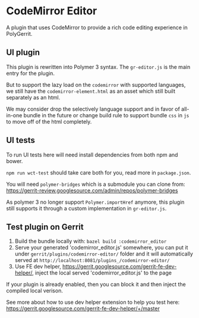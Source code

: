 # CodeMirror Editor

A plugin that uses CodeMirror to provide a rich code editing experience in PolyGerrit.

## UI plugin

This plugin is rewritten into Polymer 3 syntax. The `gr-editor.js` is the main entry for the plugin.

But to support the lazy load on the `codemirror` with supported languages, we still have the `codemirror-element.html` as an asset which still built separately as an html.

We may consider drop the selectively language support and in favor of all-in-one bundle in the future or change build rule to support bundle `css` in `js` to move off of the html completely.

## UI tests

To run UI tests here will need install dependencies from both npm and bower.

`npm run wct-test` should take care both for you, read more in `package.json`.

You will need `polymer-bridges` which is a submodule you can clone from: https://gerrit-review.googlesource.com/admin/repos/polymer-bridges

As polymer 3 no longer support `Polymer.importHref` anymore, this plugin still supports it through a custom implementation in `gr-editor.js`.

## Test plugin on Gerrit

1. Build the bundle locally with: `bazel build :codemirror_editor`
2. Serve your generated 'codemirror_editor.js' somewhere, you can put it under `gerrit/plugins/codemirror-editor/` folder and it will automatically served at `http://localhost:8081/plugins_/codemirror-editor/`
3. Use FE dev helper, https://gerrit.googlesource.com/gerrit-fe-dev-helper/, inject the local served 'codemirror_editor.js' to the page

If your plugin is already enabled, then you can block it and then inject the compiled local verison.

See more about how to use dev helper extension to help you test here: https://gerrit.googlesource.com/gerrit-fe-dev-helper/+/master
